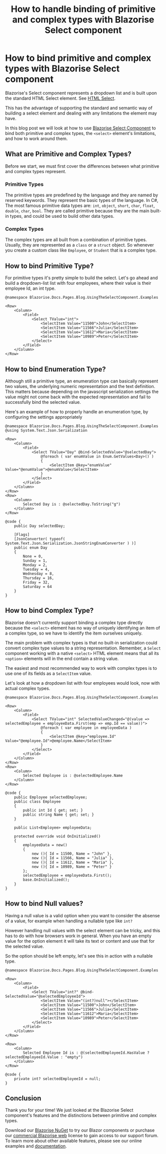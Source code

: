 ﻿---
title: How to handle binding of primitive and complex types with Blazorise Select component
description: Learn how to handle binding of primitive and complex types with Blazorise Select component.
permalink: /blog/how-to-handle-select-with-primitive-and-complex-types
canonical: /blog/how-to-handle-select-with-primitive-and-complex-types
image-url: img/blog/2022-06-25/Blazorise-Select-Component.png
image-title: How to handle binding of primitive and complex types with Blazorise Select component
author-name: David Moreira
author-image: david
posted-on: July 1st, 2022
read-time: 4 min
---

# How to bind primitive and complex types with Blazorise Select component

Blazorise's Select component represents a dropdown list and is built upon the standard HTML Select element. See [HTML Select](https://developer.mozilla.org/en-US/docs/Web/HTML/Element/select).

This has the advantage of supporting the standard and semantic way of building a select element and dealing with any limitations the element may have.

In this blog post we will look at how to use [Blazorise Select Component](docs/components/select) to bind both primitive and complex types, the `<select>` element's limitations, and how to work around them.

## What are Primitive and Complex Types?

Before we start, we must first cover the differences between what primitive and complex types represent.

### Primitive Types

The primitive types are predefined by the language and they are named by reserved keywords. They represent the basic types of the language. In C#, The most famous primitive data types are: `int`, `object`, `short`, `char`, `float`, `double`, `char`, `bool`. They are called primitive because they are the main built-in types, and could be used to build other data types.

### Complex Types

The complex types are all built from a combination of primitive types.  Usually, they are represented as a `class` or a `struct` object. So whenever you create a custom class like `Employee`, or `Student` that is a complex type.

## How to bind Primitive Type?

For primitive types it's pretty simple to build the select. Let's go ahead and build a dropdown-list list with four employees, where their value is their employee Id, an int type.

```html|SelectComponentWithPrimitiveTypeExample.razor
@namespace Blazorise.Docs.Pages.Blog.UsingTheSelectComponent.Examples

<Row>
    <Column>
        <Field>
            <Select TValue="int">
                <SelectItem Value="11500">John</SelectItem>
                <SelectItem Value="11566">Julia</SelectItem>
                <SelectItem Value="11612">Maria</SelectItem>
                <SelectItem Value="10989">Peter</SelectItem>
            </Select>
        </Field>
    </Column>
</Row>
```

## How to bind Enumeration Type?

Although still a primitive type, an enumeration type can basically represent two values, the underlying numeric representation and the text definition. This matters because depending on the javascript serialization settings the value might not come back with the expected representation and fail to successfully bind the selected value.

Here's an example of how to properly handle an enumeration type, by configuring the settings appropriately

```html|SelectComponentWithEnumTypeExample.razor
@namespace Blazorise.Docs.Pages.Blog.UsingTheSelectComponent.Examples
@using System.Text.Json.Serialization

<Row>
    <Column>
        <Field>
            <Select TValue="Day" @bind-SelectedValue="@selectedDay">
                @foreach ( var enumValue in Enum.GetValues<Day>() )
                {
                    <SelectItem @key="enumValue" Value="@enumValue">@enumValue</SelectItem>
                }
            </Select>
        </Field>
    </Column>
</Row>
<Row>
    <Column>
        Selected Day is : @selectedDay.ToString("g")
    </Column>
</Row>

@code {
    public Day selectedDay;

    [Flags]
    [JsonConverter( typeof( System.Text.Json.Serialization.JsonStringEnumConverter ) )]
    public enum Day
    {
        None = 0,
        Sunday = 1,
        Monday = 2,
        Tuesday = 4,
        Wednesday = 8,
        Thursday = 16,
        Friday = 32,
        Saturday = 64
    }
}
```

## How to bind Complex Type?

Blazorise doesn't currently support binding a complex type directly because the `<select>` element has no way of uniquely identifying an item of a complex type, so we have to identify the item ourselves uniquely.

The main problem with complex types is that no built-in serialization could convert complex type values to a string representation. Remember, a `Select` component working with a native `<select>` HTML element means that all its `<option>` elements will in the end contain a string value.

The easiest and most recommended way to work with complex types is to use one of its fields as a `SelectItem` value.

Let's look at how a dropdown list with four employees would look, now with actual complex types.

```html|SelectComponentWithComplexTypeExample.razor
@namespace Blazorise.Docs.Pages.Blog.UsingTheSelectComponent.Examples

<Row>
    <Column>
        <Field>
            <Select TValue="int" SelectedValueChanged="@(value => selectedEmployee = employeeData.First(emp => emp.Id == value))">
                @foreach ( var employee in employeeData )
                {
                    <SelectItem @key="employee.Id" Value="@employee.Id">@employee.Name</SelectItem>
                }
            </Select>
        </Field>
    </Column>
</Row>
<Row>
    <Column>
        Selected Employee is : @selectedEmployee.Name
    </Column>
</Row>

@code {
    public Employee selectedEmployee;
    public class Employee
    {
        public int Id { get; set; }
        public string Name { get; set; }
    }

    public List<Employee> employeeData;

    protected override void OnInitialized()
    {
        employeeData = new()
        {
            new (){ Id = 11500, Name = "John" },
            new (){ Id = 11566, Name = "Julia" },
            new (){ Id = 11612, Name = "Maria" },
            new (){ Id = 10989, Name = "Peter" }
        };
        selectedEmployee = employeeData.First();
        base.OnInitialized();
    }
}
```

## How to bind Null values?

Having a null value is a valid option when you want to consider the absense of a value, for example when handling a nullable type like `int?`

However handling null values with the select element can be tricky, and this has to do with how browsers work in general. When you have an empty value for the option element it will take its text or content and use that for the selected value.

So the option should be left empty, let's see this in action with a nullable type.

```html|SelectComponentWithNullableTypeExample.razor
@namespace Blazorise.Docs.Pages.Blog.UsingTheSelectComponent.Examples

<Row>
    <Column>
        <Field>
            <Select TValue="int?" @bind-SelectedValue="@selectedEmployeeId">
                <SelectItem Value="(int?)null"></SelectItem>
                <SelectItem Value="11500">John</SelectItem>
                <SelectItem Value="11566">Julia</SelectItem>
                <SelectItem Value="11612">Maria</SelectItem>
                <SelectItem Value="10989">Peter</SelectItem>
            </Select>
        </Field>
    </Column>
</Row>

<Row>
    <Column>
        Selected Employee Id is : @(selectedEmployeeId.HasValue ? selectedEmployeeId.Value : "empty")
    </Column>
</Row>

@code {
    private int? selectedEmployeeId = null;
}
```

## Conclusion

Thank you for your time! We just looked at the Blazorise Select component's features and the distinctions between primitive and complex types.

Download our [Blazorise NuGet](https://www.nuget.org/profiles/Megabit) to try our Blazor components or purchase our [commercial Blazorise web](https://commercial.blazorise.com/) license to gain access to our support forum. To learn more about other available features, please see our online examples and [documentation](docs).